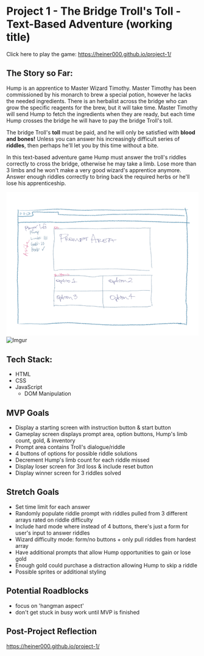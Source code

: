 # Project 1 - The Bridge Troll's Toll - Text-Based Adventure (working title)
Click here to play the game:
https://heiner000.github.io/project-1/

## The Story so Far:

Hump is an apprentice to Master Wizard Timothy. Master Timothy has been commissioned by his monarch to brew a special potion, however he lacks the needed ingredients.
There is an herbalist across the bridge who can grow the specific reagents for the brew, but it will take time. Master Timothy will send Hump to fetch the ingredients when they are ready, but each time Hump crosses the bridge he will have to pay the bridge Troll's toll.

The bridge Troll's **toll** must be paid, and he will only be satisfied with **blood and bones!** Unless you can answer his increasingly difficult series of **riddles**, then perhaps he'll let you by this time without a bite.

In this text-based adventure game Hump must answer the troll's riddles correctly to cross the bridge, otherwise he may take a limb. Lose more than 3 limbs and he won't make a very good wizard's apprentice anymore. Answer enough riddles correctly to bring back the required herbs or he'll lose his apprenticeship. 

![Wireframe](./images/Wireframe.png)
![Imgur](https://i.imgur.com/lp4xALhb.png)


## Tech Stack:

+ HTML
+ CSS
+ JavaScript
    + DOM Manipulation

## MVP Goals
+ Display a starting screen with instruction button & start button
+ Gameplay screen displays prompt area, option buttons, Hump's limb count, gold, & inventory
+ Prompt area contains Troll's dialogue/riddle
+ 4 buttons of options for possible riddle solutions
+ Decrement Hump's limb count for each riddle missed
+ Display loser screen for 3rd loss & include reset button
+ Display winner screen for 3 riddles solved

## Stretch Goals
+ Set time limit for each answer
+ Randomly populate riddle prompt with riddles pulled from 3 different arrays rated on riddle difficulty
+ Include hard mode where instead of 4 buttons, there's just a form for user's input to answer riddles
+ Wizard difficulty mode: form/no buttons + only pull riddles from hardest array
+ Have additional prompts that allow Hump opportunities to gain or lose gold
+ Enough gold could purchase a distraction allowing Hump to skip a riddle
+ Possible sprites or additional styling

## Potential Roadblocks
+ focus on 'hangman aspect'
+ don't get stuck in busy work until MVP is finished

## Post-Project Reflection


https://heiner000.github.io/project-1/